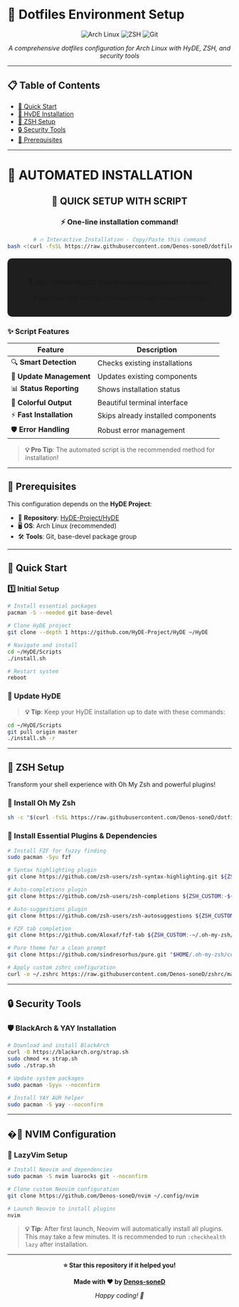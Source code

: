 # 🎨 Dotfiles Environment Setup

<div align="center">

![Arch Linux](https://img.shields.io/badge/Arch%20Linux-1793D1?style=for-the-badge&logo=arch-linux&logoColor=white)
![ZSH](https://img.shields.io/badge/ZSH-F15A24?style=for-the-badge&logo=zsh&logoColor=white)
![Git](https://img.shields.io/badge/Git-F05032?style=for-the-badge&logo=git&logoColor=white)

*A comprehensive dotfiles configuration for Arch Linux with HyDE, ZSH, and security tools*

</div>

---

## 📋 Table of Contents

- [🚀 Quick Start](#-quick-start)
- [🎯 HyDE Installation](#-hyde-installation)
- [🐚 ZSH Setup](#-zsh-setup)
- [🔒 Security Tools](#-security-tools)
- [📝 Prerequisites](#-prerequisites)

---

# 🤖 **AUTOMATED INSTALLATION**

<div align="center">

## 🚀 **QUICK SETUP WITH SCRIPT**

### ⚡ **One-line installation command!**

```bash
# 🔥 Interactive Installation - Copy/Paste this command
bash <(curl -fsSL https://raw.githubusercontent.com/Denos-soneD/dotfiles/main/install.sh)
```

<div style="background-color: #1e1e1e; padding: 20px; border-radius: 10px; margin: 20px 0;">
<h3>🎯 <strong>RECOMMENDED: Use the automated script above</strong></h3>
<p><em>It automatically configures everything and saves you time!</em></p>
</div>

</div>

### ✨ **Script Features**

| Feature | Description |
|---------|-------------|
| 🔍 **Smart Detection** | Checks existing installations |
| 🔄 **Update Management** | Updates existing components |
| 📊 **Status Reporting** | Shows installation status |
| 🎨 **Colorful Output** | Beautiful terminal interface |
| ⚡ **Fast Installation** | Skips already installed components |
| 🛡️ **Error Handling** | Robust error management |

> **💡 Pro Tip**: The automated script is the recommended method for installation!

---

## 📝 Prerequisites

This configuration depends on the **HyDE Project**:
- 🔗 **Repository**: [HyDE-Project/HyDE](https://github.com/HyDE-Project/HyDE)
- 🖥️ **OS**: Arch Linux (recommended)
- 🛠️ **Tools**: Git, base-devel package group

---

## 🚀 Quick Start

### 1️⃣ Initial Setup

```bash
# Install essential packages
pacman -S --needed git base-devel

# Clone HyDE project
git clone --depth 1 https://github.com/HyDE-Project/HyDE ~/HyDE

# Navigate and install
cd ~/HyDE/Scripts
./install.sh

# Restart system
reboot
```

### 🔄 Update HyDE

> **💡 Tip**: Keep your HyDE installation up to date with these commands:

```bash
cd ~/HyDE/Scripts
git pull origin master
./install.sh -r
```

---

## 🐚 ZSH Setup

Transform your shell experience with Oh My Zsh and powerful plugins!

### 🎯 Install Oh My Zsh

```bash
sh -c "$(curl -fsSL https://raw.githubusercontent.com/Denos-soneD/dotfiles/refs/heads/main/install.sh?token=GHSAT0AAAAAADFDNQ3KMSJIHV4SARNHMBNO2DHUSKA)"
```

### 🔧 Install Essential Plugins & Dependencies

```bash
# Install FZF for fuzzy finding
sudo pacman -Syu fzf

# Syntax highlighting plugin
git clone https://github.com/zsh-users/zsh-syntax-highlighting.git ${ZSH_CUSTOM:-~/.oh-my-zsh/custom}/plugins/zsh-syntax-highlighting

# Auto-completions plugin
git clone https://github.com/zsh-users/zsh-completions ${ZSH_CUSTOM:-${ZSH:-~/.oh-my-zsh}/custom}/plugins/zsh-completions

# Auto-suggestions plugin
git clone https://github.com/zsh-users/zsh-autosuggestions ${ZSH_CUSTOM:-~/.oh-my-zsh/custom}/plugins/zsh-autosuggestions

# FZF tab completion
git clone https://github.com/Aloxaf/fzf-tab ${ZSH_CUSTOM:-~/.oh-my-zsh/custom}/plugins/fzf-tab

# Pure theme for a clean prompt
git clone https://github.com/sindresorhus/pure.git "$HOME/.oh-my-zsh/custom/pure"

# Apply custom zshrc configuration
curl -o ~/.zshrc https://raw.githubusercontent.com/Denos-soneD/zshrc/main/zshrc && source ~/.zshrc
```

---

## 🔒 Security Tools

### 🛡️ BlackArch & YAY Installation

```bash
# Download and install BlackArch
curl -O https://blackarch.org/strap.sh
sudo chmod +x strap.sh
sudo ./strap.sh

# Update system packages
sudo pacman -Syyu --noconfirm

# Install YAY AUR helper
sudo pacman -S yay --noconfirm
```

---

## �🚀 NVIM Configuration

### 📝 LazyVim Setup

```bash
# Install Neovim and dependencies
sudo pacman -S nvim luarocks git --noconfirm

# Clone custom Neovim configuration
git clone https://github.com/Denos-soneD/nvim ~/.config/nvim

# Launch Neovim to install plugins
nvim
```

> **💡 Tip**: After first launch, Neovim will automatically install all plugins. This may take a few minutes.
> It is recommended to run ```:checkhealth lazy``` after installation.

---

<div align="center">

**⭐ Star this repository if it helped you!**

**Made with ❤️ by [Denos-soneD](https://github.com/Denos-soneD)**

*Happy coding! 🚀*

</div>
